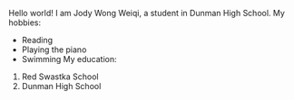 Hello world! I am Jody Wong Weiqi, a student in Dunman High School.
My hobbies:
- Reading 
- Playing the piano
- Swimming
My education:
1. Red Swastka School
2. Dunman High School
